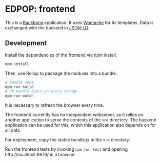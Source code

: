 # EDPOP: frontend

This is a [Backbone][backbone] application. It uses [Wontache][wontache] for its templates. Data is exchanged with the backend in [JSON-LD][jsonld].

[backbone]: https://backbonejs.org
[wontache]: https://www.npmjs.com/package/wontache
[jsonld]: https://json-ld.org/

## Development

Install the dependencies of the frontend via npm install.

```bash
npm install
```

Then, use Rollup to package the modules into a bundle.

```bash
# bundle once
npm run build
# OR bundle again on every change
npm run watch
```

It is necessary to refresh the browser every time.

The frontend currently has no independent webserver, so it relies on another application to serve the contents of the `vre` directory. The backend application can be used for this, which this application also depends on for all data.

For deployment, copy the stable bundle.js in the `vre` directory.

Run the frontend tests by invoking `npm run test` and opening http://localhost:9876/ in a browser.
